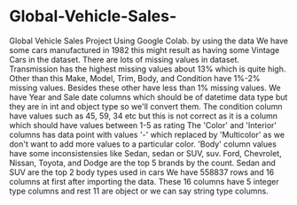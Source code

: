 # Global-Vehicle-Sales-
Global Vehicle Sales Project Using Google Colab. by using the data We have some cars manufactured in 1982 this might result as having some Vintage Cars in the dataset.
There are lots of missing values in dataset. Transmission has the highest missing values about 13% which is quite high. Other than this Make, Model, Trim, Body, and Condition have 1%-2% missing values. Besides these other have less than 1% missing values.
We have Year and Sale date columns which should be of datetime data type but they are in int and object type so we'll convert them.
The condition column have values such as 45, 59, 34 etc but this is not correct as it is a column which should have values between 1-5 as rating
The 'Color' and 'Interior' columns has data point with values '-' which replaced by 'Multicolor' as we don't want to add more values to a particular color.
'Body' column values have some inconsistensies like Sedan, sedan or SUV, suv.
Ford, Chevrolet, Nissan, Toyota, and Dodge are the top 5 brands by the count.
Sedan and SUV are the top 2 body types used in cars
We have 558837 rows and 16 columns at first after importing the data. These 16 columns have 5 integer type columns and rest 11 are object or we can say string type columns.
